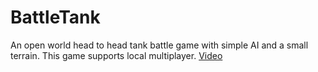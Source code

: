 # BattleTank
An open world head to head tank battle game with simple AI and a small terrain.
This game supports local multiplayer.
[Video](https://www.youtube.com/watch?v=G4rLhVry3vM)
